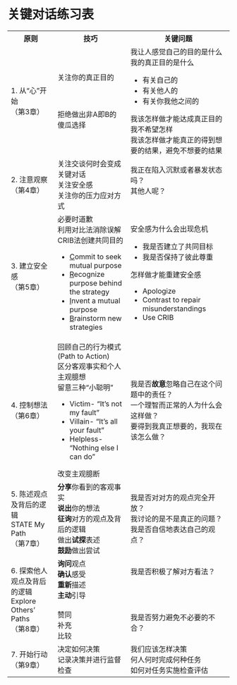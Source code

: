 # 关键对话练习表

<table>
  <tr>
    <th>原则</th>
    <th>技巧</th>
    <th>关键问题</th>
  </tr>

  <tr>
    <td>
      1. 从“心”开始 <br />
      （第3章）
    </td>
    <td>
      关注你的真正目的<br />
      <br />
      <br />
      <br />
      拒绝做出非A即B的傻瓜选择<br />
    </td>
    <td>
      我让人感觉自己的目的是什么<br />
      我的真正目的是什么<br />
      <ul>
        <li>有关自己的</li>
        <li>有关他人的</li>
        <li>有关你我他之间的</li>
      </ul>
      我该怎样做才能达成真正目的<br />
      我不希望怎样<br />
      我该怎样做才能真正的得到想要的结果，避免不想要的结果<br />
    </td>
  </tr>

  <tr>
    <td>
      2. 注意观察<br />
      （第4章）
    </td>
    <td>
      关注交谈何时会变成关键对话<br />
      关注安全感<br />
      关注你的压力应对方式<br />
    </td>
    <td>
      我正在陷入沉默或者暴发状态吗？<br />
      其他人呢？<br />
      <br />
    </td>
  </tr>

  <tr>
    <td>
      3. 建立安全感 <br />
      （第5章）
    </td>
    <td>
      必要时道歉<br />
      利用对比法消除误解<br />
      CRIB法创建共同目的<br />
      <ul>
        <li><u>C</u>ommit to seek mutual purpose</li>
        <li><u>R</u>ecognize purpose behind the strategy</li>
        <li><u>I</u>nvent a mutual purpose</li>
        <li><u>B</u>rainstorm new strategies</li>
      </ul>
    </td>
    <td>
      安全感为什么会出现危机<br />
      <ul>
        <li>我是否建立了共同目标</li>
        <li>我是否保持了彼此尊重</li>
      </ul>
      怎样做才能重建安全感<br />
      <ul>
        <li>Apologize</li>
        <li>Contrast to repair misunderstandings</li>
        <li>Use CRIB</li>
      </ul>
    </td>
  </tr>

  <tr>
    <td>4. 控制想法<br />（第6章）</td>
    <td>
      回顾自己的行为模式(Path to Action)<br />
      区分客观事实和个人主观臆想<br />
      留意三种“小聪明”<br />
      <ul>
        <li>Victim- “It’s not my fault”</li>
        <li>Villain- “It’s all your fault”</li>
        <li>Helpless- “Nothing else I can do”</li>
      </ul>
      改变主观臆断<br />
    </td>
    <td>
      我是否<b>故意</b>忽略自己在这个问题中的责任？<br />
      一个理智而正常的人为什么会这样做？<br />
      要得到我真正想要的，我现在该怎么做？<br />
    </td>
  </tr>

  <tr>
    <td>
      5. 陈述观点及背后的逻辑 <br />
      STATE My Path
      <br />
      （第7章）
    </td>
    <td>
      <b>分享</b>你看到的客观事实<br />
      <b>说出</b>你的想法<br />
      <b>征询</b>对方的观点及背后的逻辑<br />
      做出<b>试探</b>表述<br />
      <b>鼓励</b>做出尝试<br />
    </td>
    <td>
      我是否对对方的观点完全开放？<br />
      我讨论的是不是真正的问题？<br />
      我是否自信地表达自己的观点？<br />
    </td>
  </tr>
  <tr>
    <td>
      6. 探索他人观点及背后的逻辑<br />
      Explore Others’ Paths <br />
      （第8章）
    </td>
    <td>
      <b>询问</b>观点<br />
      <b>确认</b>感受<br />
      <b>重新</b>描述<br />
      <b>主动</b>引导<br />
      <br />
      赞同<br />
      补充<br />
      比较<br />
    </td>
    <td>
      我是否积极了解对方看法？<br />
      <br />
      <br />
      <br />
      <br />
      我是否努力避免不必要的不合？<br />
    </td>
  </tr>

  <tr>
    <td>
      7. 开始行动
      <br />
      （第9章）
    </td>
    <td>
      决定如何决策<br />
      记录决策并进行监督检查<br />
    </td>
    <td>
      我们应该怎样决策<br />
      何人何时完成何种任务<br />
      如何对任务实施检查评估<br />
    </td>
  </tr>
</table>
